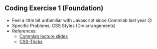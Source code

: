 ## Coding Exercise 1 (Foundation)

- Feel a little bit unfamiliar with Javascript since Commlab last year :frowning_face:
- Specific Problems: CSS Styles (Div arrangements)
- References:
  - [Commlab lecture slides](https://drive.google.com/file/d/1IFB7XDe8icUBBMnfsrY9Zjcoc0eHyI-3/view)
  - [CSS-Tricks](https://css-tricks.com/snippets/css/a-guide-to-flexbox/)
